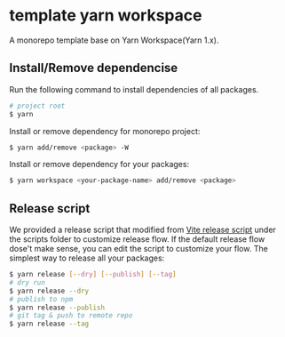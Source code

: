 # template yarn workspace

A monorepo template base on Yarn Workspace(Yarn 1.x).

## Install/Remove dependencise

Run the following command to install dependencies of all packages.
```bash
# project root
$ yarn
```

Install or remove dependency for monorepo project:
```bash
$ yarn add/remove <package> -W
```

Install or remove dependency for your packages:
```bash
$ yarn workspace <your-package-name> add/remove <package>
```

## Release script

We provided a release script that modified from [Vite release script](https://github.com/vitejs/vite/blob/main/scripts/release.js) under the scripts folder to customize release flow. If the default release flow dose't make sense, you can edit the script to customize your flow. The simplest way to release all your packages:

```bash
$ yarn release [--dry] [--publish] [--tag]
# dry run
$ yarn release --dry
# publish to npm
$ yarn release --publish
# git tag & push to remote repo
$ yarn release --tag
```
